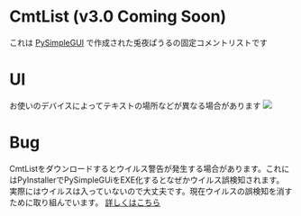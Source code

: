 # CmtList (v3.0 Coming Soon)
これは [PySimpleGUI](https://github.com/PySimpleGUI/PySimpleGUI/blob/master/readme.ja.md) で作成された兎夜ぱうるの固定コメントリストです
# UI
お使いのデバイスによってテキストの場所などが異なる場合があります
![](https://i.imgur.com/tMRJcjO.png)
# Bug
CmtListをダウンロードするとウイルス警告が発生する場合があります。これにはPyInstallerでPySimpleGUiをEXE化するとなぜかウイルス誤検知されます。
実際にはウイルスは入っていないので大丈夫です。現在ウイルスの誤検知を消すために取り組んでいます。
[詳しくはこちら](https://www.google.com/search?q=pyinstaller+virus&sxsrf=APwXEddh2wUrxZt5xClIZB_vQbnujRHKJg%3A1682848855129&ei=VzxOZOOVBtvz-QbIpI24Cg&ved=0ahUKEwijneDBrNH-AhXbed4KHUhSA6cQ4dUDCA8&uact=5&oq=pyinstaller+virus&gs_lcp=Cgxnd3Mtd2l6LXNlcnAQAzIECCMQJzIJCCMQigUQExAnMgcIABATEIAEMgcIABATEIAEMgcIABATEIAEMgcIABATEIAEMgYIABAeEBMyBggAEB4QEzIGCAAQHhATMgYIABAeEBM6CggAEEcQ1gQQsAM6BwgjEIoFECc6BwgAEIoFEEM6BQgAEIAEOgQIABAeOgYIABAeEAo6CQgAEA0QExCABDoHCCMQsAIQJzoICAAQHhANEBNKBAhBGABQxNycAVjm9JwBYNb2nAFoA3AAeACAAVWIAb0FkgEBOZgBAKABAcgBCsABAQ&sclient=gws-wiz-serp)
